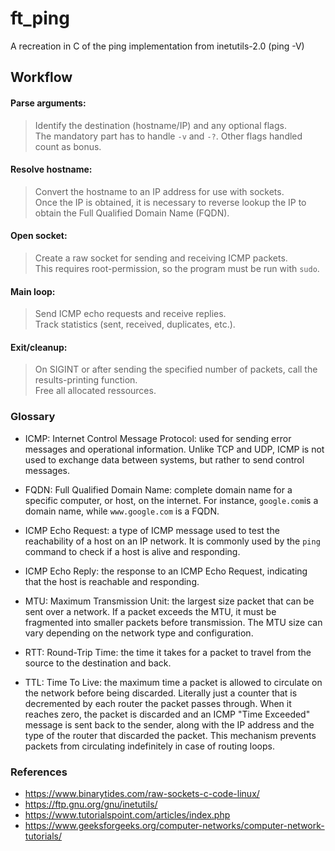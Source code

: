 # ft_ping
A recreation in C of the ping implementation from inetutils-2.0 (ping -V)

## Workflow
#### Parse arguments:

> Identify the destination (hostname/IP) and any optional flags.<br>
> The mandatory part has to handle `-v` and `-?`. Other flags handled count as bonus.

#### Resolve hostname:

> Convert the hostname to an IP address for use with sockets. <br>
> Once the IP is obtained, it is necessary to reverse lookup the IP to obtain the Full Qualified Domain Name (FQDN).

#### Open socket:

> Create a raw socket for sending and receiving ICMP packets.<br>
> This requires root-permission, so the program must be run with `sudo`.

#### Main loop:

> Send ICMP echo requests and receive replies.<br>
> Track statistics (sent, received, duplicates, etc.).

#### Exit/cleanup:

> On SIGINT or after sending the specified number of packets, call the results-printing function.<br>
> Free all allocated ressources.

### Glossary

+ ICMP: Internet Control Message Protocol: used for sending error messages and operational information.
    Unlike TCP and UDP, ICMP is not used to exchange data between systems, but rather to send control messages.

+ FQDN: Full Qualified Domain Name: complete domain name for a specific computer, or host, on the internet.
    For instance, `google.com`is a domain name, while `www.google.com` is a FQDN.

+ ICMP Echo Request: a type of ICMP message used to test the reachability of a host on an IP network.
    It is commonly used by the `ping` command to check if a host is alive and responding.

+ ICMP Echo Reply: the response to an ICMP Echo Request, indicating that the host is reachable and responding.

+ MTU: Maximum Transmission Unit: the largest size packet that can be sent over a network.
    If a packet exceeds the MTU, it must be fragmented into smaller packets before transmission.
    The MTU size can vary depending on the network type and configuration.

+ RTT: Round-Trip Time: the time it takes for a packet to travel from the source to the destination and back.

+ TTL: Time To Live: the maximum time a packet is allowed to circulate on the network before being discarded.
    Literally just a counter that is decremented by each router the packet passes through.
    When it reaches zero, the packet is discarded and an ICMP "Time Exceeded" message is sent back to the sender,
    along with the IP address and the type of the router that discarded the packet.
    This mechanism prevents packets from circulating indefinitely in case of routing loops.

### References

+ https://www.binarytides.com/raw-sockets-c-code-linux/
+ https://ftp.gnu.org/gnu/inetutils/
+ https://www.tutorialspoint.com/articles/index.php
+ https://www.geeksforgeeks.org/computer-networks/computer-network-tutorials/
